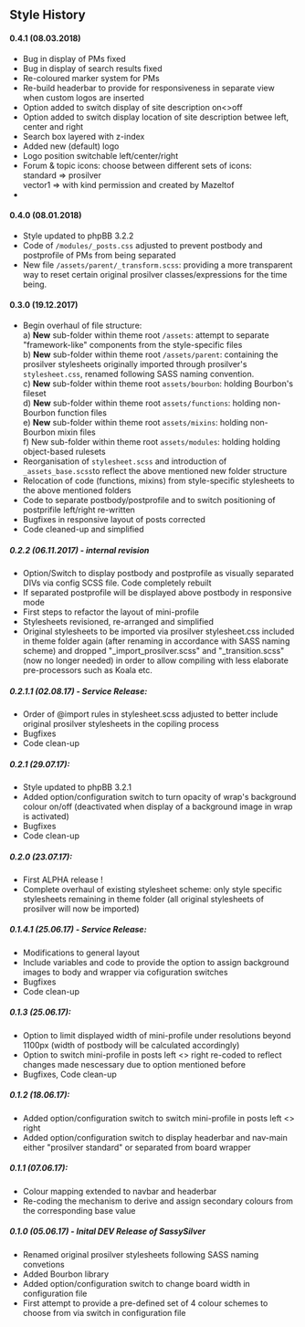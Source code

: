 ## Style History

#### 0.4.1 (08.03.2018)
- Bug in display of PMs fixed
- Bug in display of search results fixed
- Re-coloured marker system for PMs
- Re-build headerbar to provide for responsiveness in separate view when custom logos are inserted
- Option added to switch display of site description on<>off
- Option added to switch display location of site description betwee left, center and right
- Search box layered with z-index
- Added new (default) logo
- Logo position switchable left/center/right
- Forum & topic icons: choose between different sets of icons: <br />
standard => prosilver <br />
vector1 => with kind permission and created by Mazeltof
-


#### 0.4.0 (08.01.2018)
- Style updated to phpBB 3.2.2
- Code of `/modules/_posts.css` adjusted to prevent postbody and postprofile of PMs from being separated
- New file `/assets/parent/_transform.scss`: providing a more transparent way to reset certain original prosilver classes/expressions for the time being.


#### 0.3.0 (19.12.2017)
- Begin overhaul of file structure: <br />
   a) **New** sub-folder within theme root `/assets`: attempt to separate "framework-like" components from the style-specific files <br />
   b) **New** sub-folder within theme root `/assets/parent`: containing the prosilver stylesheets originally imported through prosilver's `stylesheet.css`, renamed following SASS naming convention. <br />
   c) **New** sub-folder within theme root `assets/bourbon`: holding Bourbon's fileset <br />
   d) **New** sub-folder within theme root `assets/functions`: holding non-Bourbon function files<br />
   e) **New** sub-folder within theme root `assets/mixins`: holding non-Bourbon mixin files <br />
   f) New sub-folder within theme root `assets/modules`: holding holding object-based rulesets
- Reorganisation of `stylesheet.scss` and introduction of `_assets_base.scss`to reflect the above mentioned new folder structure
- Relocation of code (functions, mixins) from style-specific stylesheets to the above mentioned folders
- Code to separate postbody/postprofile and to switch positioning of postprifile left/right re-written
- Bugfixes in responsive layout of posts corrected
- Code cleaned-up and simplified


##### 0.2.2 (06.11.2017) - internal revision
- Option/Switch to display postbody and postprofile as visually separated DIVs via config SCSS file. Code completely rebuilt
- If separated postprofile will be displayed above postbody in responsive mode
- First steps to refactor the layout of mini-profile
- Stylesheets revisioned, re-arranged and simplified
- Original stylesheets to be imported via prosilver stylesheet.css included in theme folder again (after renaming in accordance with SASS naming scheme) and dropped "_import_prosilver.scss" and "_transition.scss" (now no longer needed) in order to allow compiling with less elaborate pre-processors such as Koala etc.

##### 0.2.1.1 (02.08.17) - Service Release:
- Order of @import rules in stylesheet.scss adjusted to better include original prosilver stylesheets in the copiling process
- Bugfixes
- Code clean-up

##### 0.2.1 (29.07.17):
- Style updated to phpBB 3.2.1
- Added option/configuration switch to turn opacity of wrap's background colour on/off (deactivated when display of a background image in wrap is activated)
- Bugfixes
- Code clean-up

##### 0.2.0 (23.07.17):
- First ALPHA release !
- Complete overhaul of existing stylesheet scheme: only style specific stylesheets remaining in theme folder (all original stylesheets of prosilver will now be imported)

##### 0.1.4.1 (25.06.17) - Service Release:
- Modifications to general layout
- Include variables and code to provide the option to assign background images to body and wrapper via cofiguration switches
- Bugfixes
- Code clean-up

##### 0.1.3 (25.06.17):
- Option to limit displayed width of mini-profile under resolutions beyond 1100px (width of postbody will be calculated accordingly)
- Option to switch mini-profile in posts left <> right re-coded to reflect changes made nescessary due to option mentioned before
- Bugfixes, Code clean-up

##### 0.1.2 (18.06.17):
- Added option/configuration switch to switch mini-profile in posts left <> right
- Added option/configuration switch to display headerbar and nav-main either "prosilver standard" or separated from board wrapper

##### 0.1.1 (07.06.17):
- Colour mapping extended to navbar and headerbar
- Re-coding the mechanism to derive and assign secondary colours from the corresponding base value

##### 0.1.0 (05.06.17) - Inital DEV Release of SassySilver
- Renamed original prosilver stylesheets following SASS naming convetions
- Added Bourbon library
- Added option/configuration switch to change board width in configuration file
- First attempt to provide a pre-defined set of 4 colour schemes to choose from via switch in configuration file

